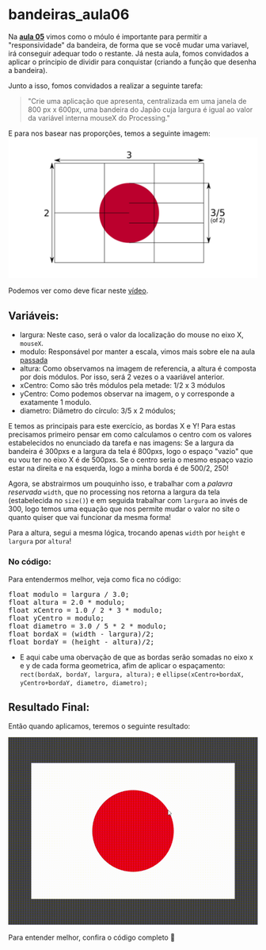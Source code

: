 # bandeiras_aula06
Na [**aula 05**](https://github.com/VaneskaSousa/exercicios-mami/tree/master/bandeiras_aula05) vimos como o móulo é importante para permitir a "responsividade" da bandeira, de forma que se você mudar uma variavel, irá conseguir adequar todo o restante. Já nesta aula, fomos convidados a aplicar o príncipio de dividir para conquistar (criando a função que desenha a bandeira). 

Junto a isso, fomos convidados a realizar a seguinte tarefa:

>"Crie uma aplicação que apresenta, centralizada em uma janela de 800 px x 600px, uma bandeira do Japão cuja largura é igual ao valor da variável interna mouseX do
Processing."

E para nos basear nas proporções, temos a seguinte imagem:
![](https://github.com/VaneskaSousa/exercicios-mami/blob/master/bandeiras_aula06/bandeira_ref_japao.jpg)

Podemos ver como deve ficar neste [vídeo](https://youtu.be/iYl-t2HzeM4).

## Variáveis:
* largura: Neste caso, será o valor da localização do mouse no eixo X, `mouseX`. 
* modulo: Responsável por manter a escala, vimos mais sobre ele na aula [passada](https://github.com/VaneskaSousa/exercicios-mami/tree/master/bandeiras_aula05)
* altura: Como observamos na imagem de referencia, a altura é composta por dois módulos. Por isso, será 2 vezes o a vaariável anterior. 
* xCentro: Como são três módulos pela metade: 1/2 x 3 módulos
* yCentro: Como podemos observar na imagem, o y corresponde a exatamente 1 modulo. 
* diametro: Diâmetro do círculo: 3/5 x 2 módulos;

E temos as principais para este exercício, as bordas X e Y! Para estas precisamos primeiro pensar em como calculamos o centro com os valores estabelecidos no enunciado da tarefa e nas imagens: 
Se a largura da bandeira é 300pxs e a largura da tela é 800pxs, logo o espaço "vazio" que eu vou ter no eixo X é de 500pxs. Se o centro seria o mesmo espaço vazio estar na direita e na esquerda, logo a minha borda é de 500/2, 250! 

Agora, se abstrairmos um pouquinho isso, e trabalhar com a *palavra reservada* `width`, que no processing nos retorna a largura da tela (estabelecida no `size()`) e em seguida trabalhar com `largura` ao invés de 300, logo temos uma equação que nos permite mudar o valor no site o quanto quiser que vai funcionar da mesma forma!

Para a altura, segui a mesma lógica, trocando apenas `width` por `height` e `largura` por `altura`! 

### No código:
Para entendermos melhor, veja como fica no código:

<pre>float modulo = largura / 3.0;
float altura = 2.0 * modulo;
float xCentro = 1.0 / 2 * 3 * modulo;
float yCentro = modulo;
float diametro = 3.0 / 5 * 2 * modulo;
float bordaX = (width - largura)/2;
float bordaY = (height - altura)/2;
</pre>

* E aqui cabe uma obervação de que as bordas serão somadas no eixo x e y de cada forma geometrica, afim de aplicar o espaçamento:
`rect(bordaX, bordaY, largura, altura);` e `ellipse(xCentro+bordaX, yCentro+bordaY, diametro, diametro);`

## Resultado Final:
Então quando aplicamos, teremos o seguinte resultado:

![](https://github.com/VaneskaSousa/exercicios-mami/blob/master/bandeiras_aula06/bandeira-japao.gif)

Para entender melhor, confira o código completo :rocket:
